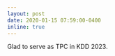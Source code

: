 ```yaml
---
layout: post
date: 2020-01-15 07:59:00-0400
inline: true
---
```


Glad to serve as TPC in KDD 2023.
